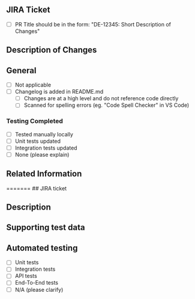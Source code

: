 ## JIRA Ticket

<!-- Add a link to the JIRA ticket here -->
- [ ] PR Title should be in the form: "DE-12345: Short Description of Changes"

## Description of Changes

<!--
Please describe what has been changed and why.
Please add anything that can help the reviewer(s) to understand the context of the change
!-->

## General

- [ ] Not applicable
- [ ] Changelog is added in README.md
  - [ ] Changes are at a high level and do not reference code directly
  - [ ] Scanned for spelling errors (eg. "Code Spell Checker" in VS Code)

### Testing Completed

<!-- What type of test automation is included as part of this PR to ensure that the change is working as expected? !-->

- [ ] Tested manually locally
- [ ] Unit tests updated
- [ ] Integration tests updated
- [ ] None (please explain)

## Related Information

<!--
Please list any related information here.
For example: links to other PRs, link to IDS, link to confluence docs, etc
--!>
=======
## JIRA ticket
<!-- JIRA ticket !-->

## Description
<!-- Please describe what has been changed and why. Please add anything that can help the reviewer(s) to understand the context of the change !-->

## Supporting test data
<!-- This section could include screenshot, gifs or other supporting material that demonstrates the code works as expected !-->

## Automated testing
<!-- What type of test automation is included as part of this PR to ensure that the change is working as expected? !-->
- [ ] Unit tests
- [ ] Integration tests
- [ ] API tests
- [ ] End-To-End tests
- [ ] N/A (please clarify)
